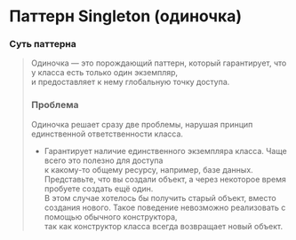 # Паттерн Singleton (одиночка)  
### Суть паттерна 
> Одиночка — это порождающий паттерн, который гарантирует, что у класса есть только один экземпляр,   
> и предоставляет к нему глобальную точку доступа.  
> ### Проблема  
> Одиночка решает сразу две проблемы, нарушая принцип единственной ответственности класса.  
> * Гарантирует наличие единственного экземпляра класса. Чаще всего это полезно для доступа  
    к какому-то общему ресурсу, например, базе данных.  
    Представьте, что вы создали объект, а через некоторое время пробуете создать ещё один.  
    В этом случае хотелось бы получить старый объект, вместо создания нового.
    Такое поведение невозможно реализовать с помощью обычного конструктора,  
    так как конструктор класса всегда возвращает новый объект.
